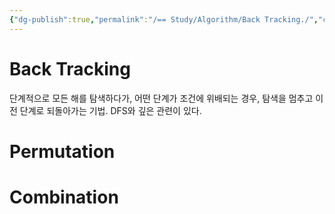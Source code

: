 ```yaml
---
{"dg-publish":true,"permalink":"/== Study/Algorithm/Back Tracking./","created":"2023-12-04T23:04:26.000+09:00","updated":"2025-01-14T15:33:43.000+09:00"}
---
```


# Back Tracking
단계적으로 모든 해를 탐색하다가, 어떤 단계가 조건에 위배되는 경우, 탐색을 멈추고 이전 단계로 되돌아가는 기법.
DFS와 깊은 관련이 있다.

# Permutation

# Combination
